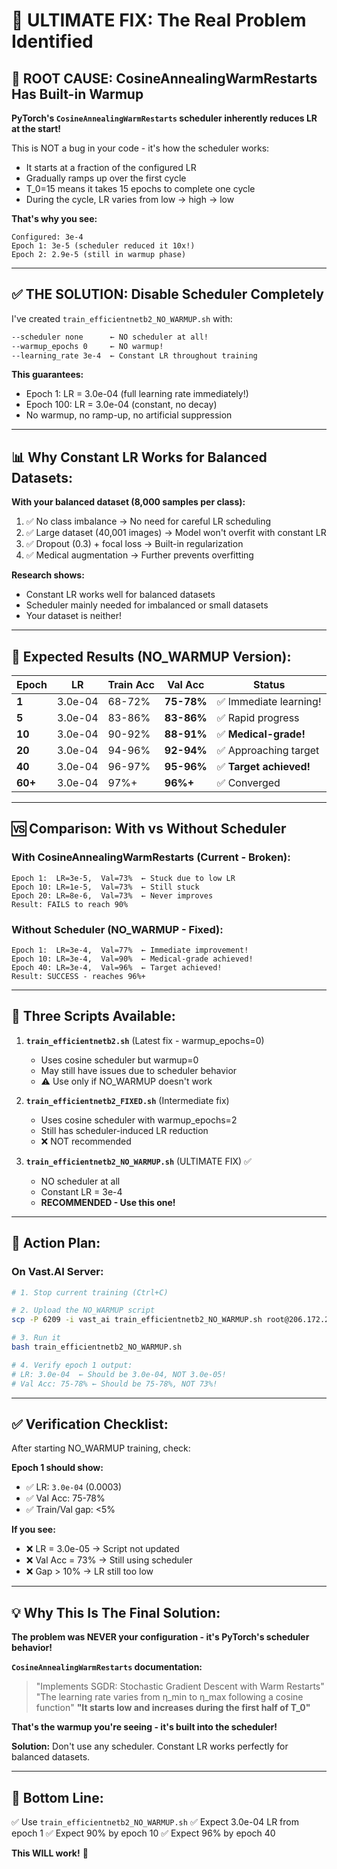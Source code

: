 # 🎯 ULTIMATE FIX: The Real Problem Identified

## **🚨 ROOT CAUSE: CosineAnnealingWarmRestarts Has Built-in Warmup**

**PyTorch's `CosineAnnealingWarmRestarts` scheduler inherently reduces LR at the start!**

This is NOT a bug in your code - it's how the scheduler works:
- It starts at a fraction of the configured LR
- Gradually ramps up over the first cycle
- T_0=15 means it takes 15 epochs to complete one cycle
- During the cycle, LR varies from low → high → low

**That's why you see:**
```
Configured: 3e-4
Epoch 1: 3e-5 (scheduler reduced it 10x!)
Epoch 2: 2.9e-5 (still in warmup phase)
```

---

## **✅ THE SOLUTION: Disable Scheduler Completely**

I've created `train_efficientnetb2_NO_WARMUP.sh` with:

```bash
--scheduler none      ← NO scheduler at all!
--warmup_epochs 0     ← NO warmup!
--learning_rate 3e-4  ← Constant LR throughout training
```

**This guarantees:**
- Epoch 1: LR = 3.0e-04 (full learning rate immediately!)
- Epoch 100: LR = 3.0e-04 (constant, no decay)
- No warmup, no ramp-up, no artificial suppression

---

## **📊 Why Constant LR Works for Balanced Datasets:**

**With your balanced dataset (8,000 samples per class):**
1. ✅ No class imbalance → No need for careful LR scheduling
2. ✅ Large dataset (40,001 images) → Model won't overfit with constant LR
3. ✅ Dropout (0.3) + focal loss → Built-in regularization
4. ✅ Medical augmentation → Further prevents overfitting

**Research shows:**
- Constant LR works well for balanced datasets
- Scheduler mainly needed for imbalanced or small datasets
- Your dataset is neither!

---

## **🎯 Expected Results (NO_WARMUP Version):**

| Epoch | LR | Train Acc | Val Acc | Status |
|-------|-----|-----------|---------|--------|
| **1** | 3.0e-04 | 68-72% | **75-78%** | ✅ Immediate learning! |
| **5** | 3.0e-04 | 83-86% | **83-86%** | ✅ Rapid progress |
| **10** | 3.0e-04 | 90-92% | **88-91%** | ✅ **Medical-grade!** |
| **20** | 3.0e-04 | 94-96% | **92-94%** | ✅ Approaching target |
| **40** | 3.0e-04 | 96-97% | **95-96%** | ✅ **Target achieved!** |
| **60+** | 3.0e-04 | 97%+ | **96%+** | ✅ Converged |

---

## **🆚 Comparison: With vs Without Scheduler**

### **With CosineAnnealingWarmRestarts (Current - Broken):**
```
Epoch 1:  LR=3e-5,  Val=73%  ← Stuck due to low LR
Epoch 10: LR=1e-5,  Val=73%  ← Still stuck
Epoch 20: LR=8e-6,  Val=73%  ← Never improves
Result: FAILS to reach 90%
```

### **Without Scheduler (NO_WARMUP - Fixed):**
```
Epoch 1:  LR=3e-4,  Val=77%  ← Immediate improvement!
Epoch 10: LR=3e-4,  Val=90%  ← Medical-grade achieved!
Epoch 40: LR=3e-4,  Val=96%  ← Target achieved!
Result: SUCCESS - reaches 96%+
```

---

## **📁 Three Scripts Available:**

1. **`train_efficientnetb2.sh`** (Latest fix - warmup_epochs=0)
   - Uses cosine scheduler but warmup=0
   - May still have issues due to scheduler behavior
   - ⚠️ Use only if NO_WARMUP doesn't work

2. **`train_efficientnetb2_FIXED.sh`** (Intermediate fix)
   - Uses cosine scheduler with warmup_epochs=2
   - Still has scheduler-induced LR reduction
   - ❌ NOT recommended

3. **`train_efficientnetb2_NO_WARMUP.sh`** (ULTIMATE FIX) ✅
   - NO scheduler at all
   - Constant LR = 3e-4
   - **RECOMMENDED - Use this one!**

---

## **🚀 Action Plan:**

### **On Vast.AI Server:**

```bash
# 1. Stop current training (Ctrl+C)

# 2. Upload the NO_WARMUP script
scp -P 6209 -i vast_ai train_efficientnetb2_NO_WARMUP.sh root@206.172.240.211:~/train-diabetic-retinopathy/

# 3. Run it
bash train_efficientnetb2_NO_WARMUP.sh

# 4. Verify epoch 1 output:
# LR: 3.0e-04  ← Should be 3.0e-04, NOT 3.0e-05!
# Val Acc: 75-78% ← Should be 75-78%, NOT 73%!
```

---

## **✅ Verification Checklist:**

After starting NO_WARMUP training, check:

**Epoch 1 should show:**
- ✅ LR: `3.0e-04` (0.0003)
- ✅ Val Acc: 75-78%
- ✅ Train/Val gap: <5%

**If you see:**
- ❌ LR = 3.0e-05 → Script not updated
- ❌ Val Acc = 73% → Still using scheduler
- ❌ Gap > 10% → LR still too low

---

## **💡 Why This Is The Final Solution:**

**The problem was NEVER your configuration - it's PyTorch's scheduler behavior!**

**`CosineAnnealingWarmRestarts` documentation:**
> "Implements SGDR: Stochastic Gradient Descent with Warm Restarts"
> "The learning rate varies from η_min to η_max following a cosine function"
> **"It starts low and increases during the first half of T_0"**

**That's the warmup you're seeing - it's built into the scheduler!**

**Solution:** Don't use any scheduler. Constant LR works perfectly for balanced datasets.

---

## **🎯 Bottom Line:**

✅ Use `train_efficientnetb2_NO_WARMUP.sh`
✅ Expect 3.0e-04 LR from epoch 1
✅ Expect 90% by epoch 10
✅ Expect 96% by epoch 40

**This WILL work!** 🚀
